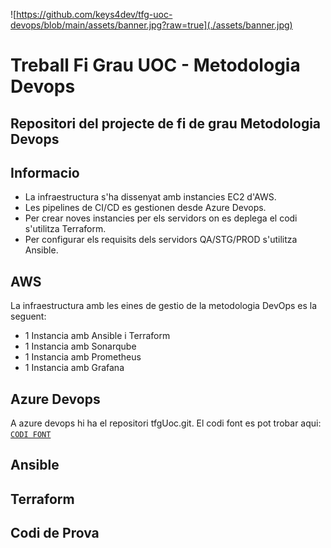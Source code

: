 ![https://github.com/keys4dev/tfg-uoc-devops/blob/main/assets/banner.jpg?raw=true](./assets/banner.jpg)

# Treball Fi Grau UOC - Metodologia Devops
## Repositori del projecte de fi de grau Metodologia Devops

## Informacio

* La infraestructura s'ha dissenyat amb instancies EC2 d'AWS.
* Les pipelines de CI/CD es gestionen desde Azure Devops.
* Per crear noves instancies per els servidors on es deplega el codi s'utilitza Terraform.
* Per configurar els requisits dels servidors QA/STG/PROD s'utilitza Ansible.

## AWS
 La infraestructura amb les eines de gestio de la metodologia DevOps es la seguent:
 * 1 Instancia amb Ansible i Terraform
 * 1 Instancia amb Sonarqube
 * 1 Instancia amb Prometheus
 * 1 Instancia amb Grafana

## Azure Devops

A azure devops hi ha el repositori tfgUoc.git. El codi font es pot trobar aqui:  [`CODI FONT`](./codi-prova/README.md)

## Ansible


## Terraform


## Codi de Prova

